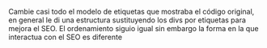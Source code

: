 Cambie casi todo el modelo de etiquetas que mostraba el código original, en general le di una estructura sustituyendo los divs por etiquetas para mejora el SEO. El ordenamiento siguio igual sin embargo la forma en la que interactua con el SEO es diferente
